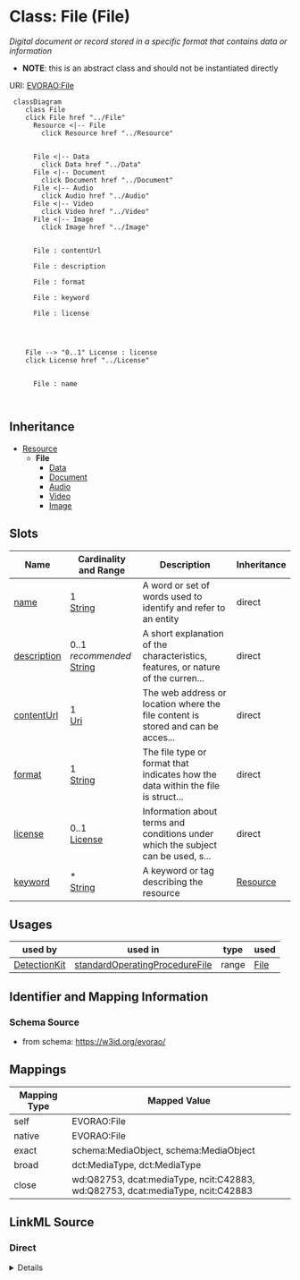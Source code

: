 

# Class: File (File) 


_Digital document or record stored in a specific format that contains data or information_




* __NOTE__: this is an abstract class and should not be instantiated directly


URI: [EVORAO:File](https://w3id.org/evorao/File)






```mermaid
 classDiagram
    class File
    click File href "../File"
      Resource <|-- File
        click Resource href "../Resource"
      

      File <|-- Data
        click Data href "../Data"
      File <|-- Document
        click Document href "../Document"
      File <|-- Audio
        click Audio href "../Audio"
      File <|-- Video
        click Video href "../Video"
      File <|-- Image
        click Image href "../Image"
      
      
      File : contentUrl
        
      File : description
        
      File : format
        
      File : keyword
        
      File : license
        
          
    
    
    File --> "0..1" License : license
    click License href "../License"

        
      File : name
        
      
```





## Inheritance
* [Resource](Resource.md)
    * **File**
        * [Data](Data.md)
        * [Document](Document.md)
        * [Audio](Audio.md)
        * [Video](Video.md)
        * [Image](Image.md)



## Slots

| Name | Cardinality and Range | Description | Inheritance |
| ---  | --- | --- | --- |
| [name](name.md) | 1 <br/> [String](String.md) | A word or set of words used to identify and refer to an entity | direct |
| [description](description.md) | 0..1 _recommended_ <br/> [String](String.md) | A short explanation of the characteristics, features, or nature of the curren... | direct |
| [contentUrl](contentUrl.md) | 1 <br/> [Uri](Uri.md) | The web address or location where the file content is stored and can be acces... | direct |
| [format](format.md) | 1 <br/> [String](String.md) | The file type or format that indicates how the data within the file is struct... | direct |
| [license](license.md) | 0..1 <br/> [License](License.md) | Information about terms and conditions under which the subject can be used, s... | direct |
| [keyword](keyword.md) | * <br/> [String](String.md) | A keyword or tag describing the resource | [Resource](Resource.md) |





## Usages

| used by | used in | type | used |
| ---  | --- | --- | --- |
| [DetectionKit](DetectionKit.md) | [standardOperatingProcedureFile](standardOperatingProcedureFile.md) | range | [File](File.md) |






## Identifier and Mapping Information







### Schema Source


* from schema: https://w3id.org/evorao/




## Mappings

| Mapping Type | Mapped Value |
| ---  | ---  |
| self | EVORAO:File |
| native | EVORAO:File |
| exact | schema:MediaObject, schema:MediaObject |
| broad | dct:MediaType, dct:MediaType |
| close | wd:Q82753, dcat:mediaType, ncit:C42883, wd:Q82753, dcat:mediaType, ncit:C42883 |







## LinkML Source

<!-- TODO: investigate https://stackoverflow.com/questions/37606292/how-to-create-tabbed-code-blocks-in-mkdocs-or-sphinx -->

### Direct

<details>
```yaml
name: File
description: Digital document or record stored in a specific format that contains
  data or information
title: File
from_schema: https://w3id.org/evorao/
exact_mappings:
- schema:MediaObject
- schema:MediaObject
close_mappings:
- wd:Q82753
- dcat:mediaType
- ncit:C42883
- wd:Q82753
- dcat:mediaType
- ncit:C42883
broad_mappings:
- dct:MediaType
- dct:MediaType
is_a: Resource
abstract: true
slots:
- name
- description
- contentUrl
- format
- license
slot_usage:
  name:
    name: name
    description: A word or set of words used to identify and refer to an entity
    title: name
    exact_mappings:
    - schema:name
    - vcard:fn
    close_mappings:
    - rdfs:label
    - dct:title
    slot_uri: foaf:name
    domain_of:
    - File
    - PersonOrOrganization
    - ContactPoint
    range: string
    required: true
    multivalued: false
  description:
    name: description
    description: A short explanation of the characteristics, features, or nature of
      the current item
    title: description
    comments:
    - Describe this item in few lines. This description will serve as a summary to
      present the resource
    exact_mappings:
    - schema:description
    slot_uri: dct:description
    domain_of:
    - File
    - Dataset
    - DataService
    - Term
    - PersonOrOrganization
    - ContactPoint
    - License
    - Certification
    range: string
    required: false
    recommended: true
    multivalued: false
  contentUrl:
    name: contentUrl
    description: The web address or location where the file content is stored and
      can be accessed or downloaded.
    title: content URL
    exact_mappings:
    - schema:contentUrl
    domain_of:
    - File
    range: uri
    required: true
    multivalued: false
  format:
    name: format
    description: The file type or format that indicates how the data within the file
      is structured
    title: format
    exact_mappings:
    - schema:fileFormat
    - dct:format
    close_mappings:
    - schema:encodingFormat
    domain_of:
    - File
    range: string
    required: true
    multivalued: false
  license:
    name: license
    description: Information about terms and conditions under which the subject can
      be used, shared, or distributed, indicating any restrictions or permissions
    title: license
    exact_mappings:
    - dct:license
    - schema:license
    close_mappings:
    - wdp:P275
    domain_of:
    - File
    - DataProvider
    range: License
    required: false
    multivalued: false

```
</details>

### Induced

<details>
```yaml
name: File
description: Digital document or record stored in a specific format that contains
  data or information
title: File
from_schema: https://w3id.org/evorao/
exact_mappings:
- schema:MediaObject
- schema:MediaObject
close_mappings:
- wd:Q82753
- dcat:mediaType
- ncit:C42883
- wd:Q82753
- dcat:mediaType
- ncit:C42883
broad_mappings:
- dct:MediaType
- dct:MediaType
is_a: Resource
abstract: true
slot_usage:
  name:
    name: name
    description: A word or set of words used to identify and refer to an entity
    title: name
    exact_mappings:
    - schema:name
    - vcard:fn
    close_mappings:
    - rdfs:label
    - dct:title
    slot_uri: foaf:name
    domain_of:
    - File
    - PersonOrOrganization
    - ContactPoint
    range: string
    required: true
    multivalued: false
  description:
    name: description
    description: A short explanation of the characteristics, features, or nature of
      the current item
    title: description
    comments:
    - Describe this item in few lines. This description will serve as a summary to
      present the resource
    exact_mappings:
    - schema:description
    slot_uri: dct:description
    domain_of:
    - File
    - Dataset
    - DataService
    - Term
    - PersonOrOrganization
    - ContactPoint
    - License
    - Certification
    range: string
    required: false
    recommended: true
    multivalued: false
  contentUrl:
    name: contentUrl
    description: The web address or location where the file content is stored and
      can be accessed or downloaded.
    title: content URL
    exact_mappings:
    - schema:contentUrl
    domain_of:
    - File
    range: uri
    required: true
    multivalued: false
  format:
    name: format
    description: The file type or format that indicates how the data within the file
      is structured
    title: format
    exact_mappings:
    - schema:fileFormat
    - dct:format
    close_mappings:
    - schema:encodingFormat
    domain_of:
    - File
    range: string
    required: true
    multivalued: false
  license:
    name: license
    description: Information about terms and conditions under which the subject can
      be used, shared, or distributed, indicating any restrictions or permissions
    title: license
    exact_mappings:
    - dct:license
    - schema:license
    close_mappings:
    - wdp:P275
    domain_of:
    - File
    - DataProvider
    range: License
    required: false
    multivalued: false
attributes:
  name:
    name: name
    description: A word or set of words used to identify and refer to an entity
    title: name
    from_schema: https://w3id.org/evorao/
    exact_mappings:
    - schema:name
    - vcard:fn
    close_mappings:
    - rdfs:label
    - dct:title
    rank: 1000
    slot_uri: foaf:name
    alias: name
    owner: File
    domain_of:
    - File
    - PersonOrOrganization
    - ContactPoint
    range: string
    required: true
    multivalued: false
  description:
    name: description
    description: A short explanation of the characteristics, features, or nature of
      the current item
    title: description
    comments:
    - Describe this item in few lines. This description will serve as a summary to
      present the resource
    from_schema: https://w3id.org/evorao/
    exact_mappings:
    - schema:description
    close_mappings:
    - schema:description
    rank: 1000
    slot_uri: dct:description
    alias: description
    owner: File
    domain_of:
    - File
    - Dataset
    - DataService
    - Term
    - PersonOrOrganization
    - ContactPoint
    - License
    - Certification
    range: string
    required: false
    recommended: true
    multivalued: false
  contentUrl:
    name: contentUrl
    description: The web address or location where the file content is stored and
      can be accessed or downloaded.
    title: content URL
    from_schema: https://w3id.org/evorao/
    exact_mappings:
    - schema:contentUrl
    rank: 1000
    alias: contentUrl
    owner: File
    domain_of:
    - File
    range: uri
    required: true
    multivalued: false
  format:
    name: format
    description: The file type or format that indicates how the data within the file
      is structured
    title: format
    from_schema: https://w3id.org/evorao/
    exact_mappings:
    - schema:fileFormat
    - dct:format
    close_mappings:
    - schema:encodingFormat
    rank: 1000
    alias: format
    owner: File
    domain_of:
    - File
    range: string
    required: true
    multivalued: false
  license:
    name: license
    description: Information about terms and conditions under which the subject can
      be used, shared, or distributed, indicating any restrictions or permissions
    title: license
    from_schema: https://w3id.org/evorao/
    exact_mappings:
    - dct:license
    - schema:license
    close_mappings:
    - wdp:P275
    rank: 1000
    slot_uri: dct:license
    alias: license
    owner: File
    domain_of:
    - File
    - DataProvider
    range: License
    required: false
    multivalued: false
  keyword:
    name: keyword
    description: A keyword or tag describing the resource
    title: keyword
    from_schema: https://w3id.org/evorao/
    rank: 1000
    slot_uri: dcat:keyword
    alias: keyword
    owner: File
    domain_of:
    - Resource
    range: string
    required: false
    multivalued: true

```
</details>